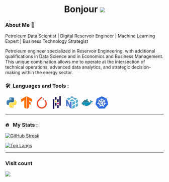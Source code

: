 <h1 align="center">Bonjour <img src="https://media.giphy.com/media/hvRJCLFzcasrR4ia7z/giphy.gif" width="40"></h1>

### About Me 👋

Petroleum Data Scientist | Digital Reservoir Engineer | Machine Learning Expert | Business Technology Strategist 

Petroleum engineer specialized in Reservoir Engineering, with additional qualifications in Data Science and in Economics and Business Management. This unique combination allows me to operate at the intersection of technical operations, advanced data analytics, and strategic decision-making within the energy sector.

### 🛠 &nbsp;Languages and Tools :

<p>
<img src="https://github.com/devicons/devicon/blob/master/icons/python/python-original.svg" title="Python" alt="Python" width="40" height="40"/>&nbsp;
<img src="https://raw.githubusercontent.com/devicons/devicon/master/icons/tensorflow/tensorflow-original.svg" title="TensorFlow" alt="TensorFlow" width="40" height="40"/>&nbsp;
<img src="https://raw.githubusercontent.com/devicons/devicon/master/icons/pytorch/pytorch-original.svg" title="PyTorch" alt="PyTorch" width="40" height="40"/>&nbsp;
<img src="https://raw.githubusercontent.com/devicons/devicon/master/icons/pandas/pandas-original.svg" title="Pandas" alt="Pandas" width="40" height="40"/>&nbsp;
<img src="https://raw.githubusercontent.com/devicons/devicon/master/icons/numpy/numpy-original.svg" title="NumPy" alt="NumPy" width="40" height="40"/>&nbsp;
<img src="https://raw.githubusercontent.com/devicons/devicon/master/icons/docker/docker-original.svg" title="Docker" alt="Docker" width="40" height="40"/>&nbsp;
<img src="https://raw.githubusercontent.com/devicons/devicon/master/icons/kubernetes/kubernetes-plain.svg" title="Kubernetes" alt="Kubernetes" width="40" height="40"/>&nbsp;
</p>

---

### 🔥 &nbsp; My Stats :

[![GitHub Streak](https://streak-stats.demolab.com?user=Oumllack&theme=dark&hide_border=true&card_width=500)](https://git.io/streak-stats)

[![Top Langs](https://github-readme-stats.vercel.app/api/top-langs/?username=Oumllack&hide=html&layout=compact&theme=vision-friendly-dark)](https://github.com/anuraghazra/github-readme-stats)

---

### Visit count

<img src="https://profile-counter.glitch.me/Oumllack/count.svg" />

<!-- Test commit -->






<!-- Last updated: 2025-05-05 09:08:43 UTC -->
